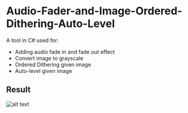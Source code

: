 # Audio-Fader-and-Image-Ordered-Dithering-Auto-Level

A tool in C# used for:
- Adding audio fade in and fade out effect
- Convert image to grayscale
- Ordered Dithering given image
- Auto-level given image

## Result
![alt text](https://github.com/CodyNing/Audio-Fader-and-Image-Ordered-Dithering-Auto-Level/raw/main/result.png)

